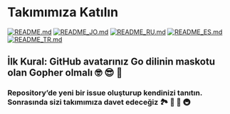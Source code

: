 # Takımımıza Katılın

[![README.md](https://img.shields.io/badge/English-up-brightgreen)](README.md)
[![README_JO.md](https://img.shields.io/badge/Arabic-up-brightgreen)](README_JO.md)
[![README_RU.md](https://img.shields.io/badge/Russian-up-brightgreen)](README_RU.md)
[![README_ES.md](https://img.shields.io/badge/Spanish-up-brightgreen)](README_ES.md)
[![README_TR.md](https://img.shields.io/badge/Turkish-up-brightgreen)](README_TR.md)

## İlk Kural: GitHub avatarınız Go dilinin maskotu olan Gopher olmalı 🤓 😎 🚀

### Repository’de yeni bir issue oluşturup kendinizi tanıtın. Sonrasında sizi takımımıza davet edeceğiz 🏞️ 🏥 🏰 🚇
